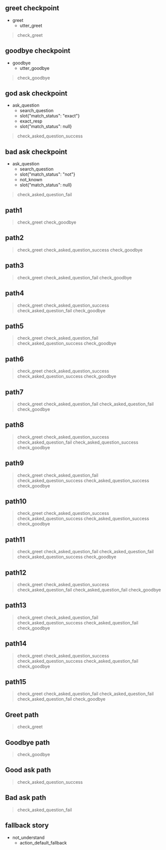 ## greet checkpoint
* greet
  - utter_greet
> check_greet

## goodbye checkpoint
* goodbye
  - utter_goodbye
> check_goodbye

## god ask checkpoint
* ask_question
  - search_question
  - slot{"match_status": "exact"}
  - exact_resp
  - slot{"match_status": null}
> check_asked_question_success

## bad ask checkpoint
* ask_question
  - search_question
  - slot{"match_status": "not"}
  - not_known
  - slot{"match_status": null}
> check_asked_question_fail

## path1
> check_greet
> check_goodbye

## path2
> check_greet
> check_asked_question_success
> check_goodbye

## path3
> check_greet
> check_asked_question_fail
> check_goodbye

## path4
> check_greet
> check_asked_question_success
> check_asked_question_fail
> check_goodbye

## path5
> check_greet
> check_asked_question_fail
> check_asked_question_success
> check_goodbye

## path6
> check_greet
> check_asked_question_success
> check_asked_question_success
> check_goodbye

## path7
> check_greet
> check_asked_question_fail
> check_asked_question_fail
> check_goodbye

## path8
> check_greet
> check_asked_question_success
> check_asked_question_fail
> check_asked_question_success
> check_goodbye

## path9
> check_greet
> check_asked_question_fail
> check_asked_question_success
> check_asked_question_success
> check_goodbye

## path10
> check_greet
> check_asked_question_success
> check_asked_question_success
> check_asked_question_success
> check_goodbye

## path11
> check_greet
> check_asked_question_fail
> check_asked_question_fail
> check_asked_question_success
> check_goodbye

## path12
> check_greet
> check_asked_question_success
> check_asked_question_fail
> check_asked_question_fail
> check_goodbye

## path13
> check_greet
> check_asked_question_fail
> check_asked_question_success
> check_asked_question_fail
> check_goodbye

## path14
> check_greet
> check_asked_question_success
> check_asked_question_success
> check_asked_question_fail
> check_goodbye

## path15
> check_greet
> check_asked_question_fail
> check_asked_question_fail
> check_asked_question_fail
> check_goodbye

## Greet path
> check_greet

## Goodbye path
> check_goodbye

## Good ask path
> check_asked_question_success

## Bad ask path
> check_asked_question_fail

## fallback story
* not_understand
  - action_default_fallback
